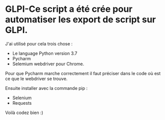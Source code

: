 # GLPI-Ce script a été crée pour automatiser les export de script sur GLPI.

J'ai utilisé pour cela trois chose :

- Le language Python version 3.7
- Pycharm
- Selemium webdriver pour Chrome.

Pour que Pycharm marche correctement il faut préciser dans le code où est ce que le webdriver se trouve.

Ensuite installer avec la commande pip : 

- Selenium
- Requests

Voilà codez bien :) 
